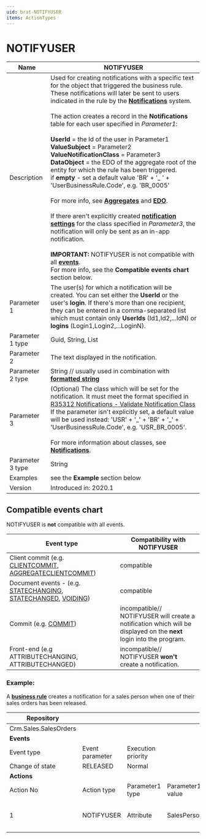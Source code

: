 ```yaml
---
uid: brat-NOTIFYUSER
items: ActionTypes
---
```


# NOTIFYUSER

| Name             | NOTIFYUSER                                                   |
| ---------------- | ------------------------------------------------------------ |
| Description      | Used for creating notifications with a specific text for the object that triggered the business rule. These notifications will later be sent to users indicated in the rule by the **[Notifications](https://docs.erp.net/tech/modules/community/social-interactions/notifications/index.html)** system. <br/><br/> The action creates a record in the **Notifications** table for each user specified in _Parameter1_: <br><br> **UserId** = the Id of the user in Parameter1 <br> **ValueSubject** = Parameter2 <br> **ValueNotificationClass** = Parameter3 <br> **DataObject** = the EDO of the aggregate root of the entity for which the rule has been triggered. <br> if **empty** - set a default value 'BR' + '_ ' + 'UserBusinessRule.Code', e.g. 'BR_0005'<br><br>For more info, see **[Aggregates](https://docs.erp.net/tech/advanced/concepts/aggregates.html)** and **[EDO](https://docs.erp.net/tech/advanced/data-objects/extensible-data-objects.html)**. <br><br> If there aren't explicitly created **[notification settings](https://docs.erp.net/tech/modules/community/social-interactions/notifications/settings.html)** for the class specified in _Parameter3_, the notification will only be sent as an in-app notification.<br/><br/>**IMPORTANT:** NOTIFYUSER is not compatible with all **[events](https://docs.erp.net/tech/advanced/user-business-rules/events/index.html)**. <br> For more info, see the **Compatible events chart** section below. |
| Parameter 1      | The user(s) for which a notification will be created. You can set either the **UserId** or the user's **login**. If there's more than one recipient, they can be entered in a comma-separated list which must contain only **UserIds** (Id1,Id2,...IdN) or **logins** (Login1,Login2,...LoginN). |
| Parameter 1 type | Guid, String, List                                           |
| Parameter 2      | The text displayed in the notification. |
| Parameter 2 type | String // usually used in combination with **[formatted string](https://docs.erp.net/tech/advanced/user-business-rules/parameter-types/formattedstring.html)**  |
| Parameter 3      | (Optional) The class which will be set for the notification. It must meet the format specified in [R35312 Notifications - Validate Notification Class](/model/business-rules/R35312.html) <br> If the parameter isn't explicitly set, a default value will be used instead: 'USR' + '\_' + 'BR' + '\_'  + 'UserBusinessRule.Code', e.g. 'USR_BR_0005'. <br><br> For more information about classes, see **[Notifications](https://docs.erp.net/tech/modules/community/social-interactions/notifications/index.html)**. |
| Parameter 3 type | String                                                       |
| Examples         | see the **Example** section below                            |
| Version          | Introduced in: 2020.1                                        |

## Compatible events chart

NOTIFYUSER is **not** compatible with all events.

| Event type                                                   | Compatibility with NOTIFYUSER                                |
| ------------------------------------------------------------ | ------------------------------------------------------------ |
| Client commit (e.g. [CLIENTCOMMIT](https://docs.erp.net/tech/advanced/user-business-rules/events/client-commit.html), [AGGREGATECLIENTCOMMIT](https://docs.erp.net/tech/advanced/user-business-rules/events/aggregate-client-commit.html))     | compatible                                                   |
| Document events - (e.g. [STATECHANGING](https://docs.erp.net/tech/advanced/user-business-rules/events/statechanging.html), [STATECHANGED](https://docs.erp.net/tech/advanced/user-business-rules/events/statechanged.html), [VOIDING](https://docs.erp.net/tech/advanced/user-business-rules/events/voiding.html))| compatible                                                   |
| Commit (e.g. [COMMIT](https://docs.erp.net/tech/advanced/user-business-rules/events/commit.html))                                         | incompatible// <br> NOTIFYUSER will create a notification which will be displayed on the **next** login into the program. |
| Front-end (e.g ATTRIBUTECHANGING, ATTRIBUTECHANGED)          | incompatible// <br> NOTIFYUSER **won't** create a notification.  |

### Example:

А **[business rule](https://docs.erp.net/tech/advanced/user-business-rules/business-rules/index.html)** creates a notification for а sales person when one of their sales orders has been released.



| Repository            |                 |                    |                  |                                                              |                                             |                 |                         |
| --------------------- | --------------- | ------------------ | ---------------- | ------------------------------------------------------------ | ------------------------------------------- | --------------- | ----------------------- |
| Crm.Sales.SalesOrders |                 |                    |                  |                                                              |                                             |                 |                         |
| **Events**            |                 |                    |                  |                                                              |                                             |                 |                         |
| Event type            | Event parameter | Execution priority |                  |                                                              |                                             |                 |                         |
| Change of state       | RELEASED        | Normal             |                  |                                                              |                                             |                 |                         |
| **Actions**           |                 |                    |                  |                                                              |                                             |                 |                         |
| Action No             | Action type     | Parameter1 type    | Parameter1 value | Parameter2 type                                              | Parameter2 value                            | Parameter3 type | Parameter3 value        |
| 1                     | NOTIFYUSER      | Attribute          | SalesPersonId    | Formatted string | sales order {DocumentNo} has been released. | Constant        | USR_SALESPERSON_SORELEASED |
